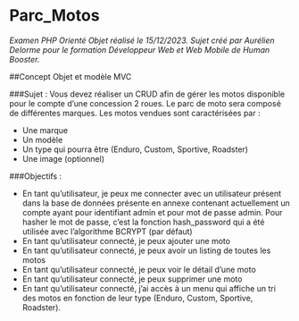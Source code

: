 # Parc_Motos
*Examen PHP Orienté Objet réalisé le 15/12/2023.*
*Sujet créé par Aurélien Delorme pour le formation Développeur Web et Web Mobile de Human Booster.*

##Concept Objet et modèle MVC

###Sujet :
Vous devez réaliser un CRUD afin de gérer les motos disponible pour le compte d’une concession 2 roues. 
Le parc de moto sera composé de différentes marques. 
Les motos vendues sont caractérisées par :  
-  Une marque
-  Un modèle
-  Un type qui pourra être (Enduro, Custom, Sportive, Roadster)
-  Une image (optionnel)

###Objectifs :
- En tant qu’utilisateur, je peux me connecter avec un utilisateur présent dans la base de données présente en annexe 
contenant actuellement un compte ayant pour identifiant admin et pour mot de passe admin. Pour hasher le mot de 
passe, c’est la fonction hash_password qui a été utilisée avec l’algorithme BCRYPT (par défaut)
- En tant qu’utilisateur connecté, je peux ajouter une moto
- En tant qu’utilisateur connecté, je peux avoir un listing de toutes les motos
- En tant qu’utilisateur connecté, je peux voir le détail d’une moto 
- En tant qu’utilisateur connecté, je peux supprimer une moto 
- En tant qu’utilisateur connecté, j’ai accès à un menu qui affiche un tri des motos en fonction de leur type (Enduro, 
Custom, Sportive, Roadster).
